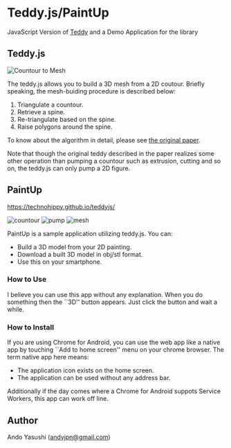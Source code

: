 # Teddy.js/PaintUp

JavaScript Version of [Teddy](http://www-ui.is.s.u-tokyo.ac.jp/~takeo/teddy/teddy.htm) and a Demo Application for the library

## Teddy.js

![Countour to Mesh](http://drive.google.com/uc?export=view&id=0B2NukcLXuVBPallzc2F4bGdOX2s)

The teddy.js allows you to build a 3D mesh from a 2D coutour. Briefly speaking, the mesh-buiding procedure is described below:

1. Triangulate a countour.
2. Retrieve a spine.
3. Re-triangulate based on the spine.
4. Raise polygons around the spine.

To know about the algorithm in detail, please see [the original paper](http://www-ui.is.s.u-tokyo.ac.jp/~takeo/papers/siggraph99.pdf). 

Note that though the original teddy described in the paper realizes some other operation than pumping a countour such as extrusion, cutting and so on, the teddy.js can only pump a 2D figure.

## PaintUp

https://technohippy.github.io/teddyjs/

![countour](http://drive.google.com/uc?export=view&id=0B2NukcLXuVBPanhUUDN6UFNqbUE)
![pump](http://drive.google.com/uc?export=view&id=0B2NukcLXuVBPU0wyUTB1cnBYTXc)
![mesh](http://drive.google.com/uc?export=view&id=0B2NukcLXuVBPc0w1QUg4OVRzb00)

PaintUp is a sample application utilizing teddy.js. You can:

- Build a 3D model from your 2D painting.
- Download a built 3D model in obj/stl format.
- Use this on your smartphone.

### How to Use

I believe you can use this app without any explanation. When you do something then the ``3D'' button appears. Just click the button and wait a while.

### How to Install

If you are using Chrome for Android, you can use the web app like a native app by touching ``Add to home screen'' menu on your chrome browser. The term native app here means:

- The application icon exists on the home screen.
- The application can be used without any address bar.

Additionally if the day comes where a Chrome for Android suppots Service Workers, this app can work off line.

## Author

Ando Yasushi (andyjpn@gmail.com)
